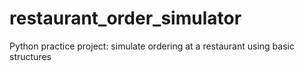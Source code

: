 # restaurant_order_simulator
Python practice project: simulate ordering at a restaurant using basic structures
